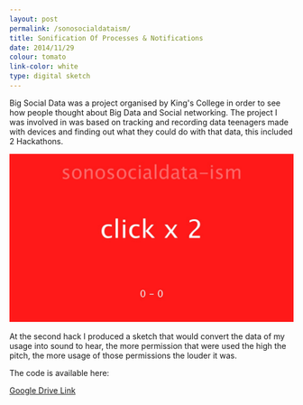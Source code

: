 ```yaml
---
layout: post
permalink: /sonosocialdataism/
title: Sonification Of Processes & Notifications
date: 2014/11/29
colour: tomato
link-color: white
type: digital sketch
---
```


Big Social Data was a project organised by King's College in order to see how people thought about Big Data and Social networking. The project I was involved in was based on tracking and recording data teenagers made with devices and finding out what they could do with that data, this included 2 Hackathons.

![Screenshot of the sketch](/assets/sonosocialdata.jpg)

At the second hack I produced a sketch that would convert the data of my usage into sound to hear, the more permission that were used the high the pitch, the more usage of those permissions the louder it was.

The code is available here:

[Google Drive Link](http://drive.google.com/file/d/0B1GXkC30u0jiVUFheFB5MDZjZW8)
